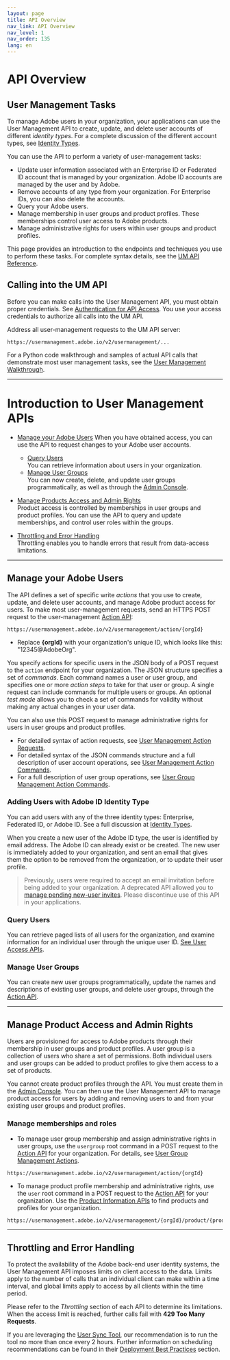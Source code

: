 ```yaml
---
layout: page
title: API Overview
nav_link: API Overview
nav_level: 1
nav_order: 135
lang: en
---
```

# API Overview

## User Management Tasks

To manage Adobe users in your organization, your applications can use the User Management API to create, update, and delete user accounts of different _identity types_. For a complete discussion of the different account types, see [Identity Types](https://helpx.adobe.com/enterprise/help/identity.html).

You can use the API to perform a variety of user-management tasks:

* Update user information associated with an Enterprise ID or Federated ID account that is managed by your organization. Adobe ID accounts are managed by the user and by Adobe.
* Remove accounts of any type from your organization. For Enterprise IDs, you can also delete the accounts.
* Query your Adobe users.
* Manage membership in user groups and product profiles. These memberships control user access to Adobe products.
* Manage administrative rights for users within user groups and product profiles.

This page provides an introduction to the endpoints and techniques you use to perform these tasks. For complete syntax details, see the [UM API Reference](RefOverview.md).

## Calling into the UM API

Before you can make calls into the User Management API, you must obtain proper credentials. See [Authentication for API Access](UM_Authentication.md). You use your access credentials to authorize all calls into the UM API.

Address all user-management requests to the UM API server:

```
https://usermanagement.adobe.io/v2/usermanagement/...
```

For a Python code walkthrough and samples of actual API calls that demonstrate most user management tasks, see the [User Management Walkthrough](samples/index.md).

********

# Introduction to User Management APIs

* [Manage your Adobe Users](#manage-your-adobe-users)
When you have obtained access, you can use the API to request changes to your Adobe user accounts.
   * [Query Users](#query-users)  
   You can retrieve information about users in your organization.
   * [Manage User Groups](#manage-user-groups)  
   You can now create, delete, and update user groups programmatically, as well as through the [Admin Console](https://adminconsole.adobe.com/enterprise).
   
* [Manage Products Access and Admin Rights](#manage-products)  
Product access is controlled by memberships in user groups and product profiles. You can use the API to query and update memberships, and control user roles within the groups. 

* [Throttling and Error Handling](#throttling-and-error-handling)  
Throttling enables you to handle errors that result from data-access limitations.

*****

## <a name="manage-your-adobe-users" class="api-ref-subtitle">Manage your Adobe Users</a>

The API defines a set of specific write _actions_ that you use to create, update, and delete user accounts, and manage Adobe product access for users. To make most user-management requests, send an HTTPS POST request to the user-management [Action API](api/ActionsRef.md):

```
https://usermanagement.adobe.io/v2/usermanagement/action/{orgId}
```

* Replace **{orgId}** with your organization's unique ID, which looks like this: "12345@AdobeOrg".

You specify actions for specific users in the JSON body of a POST request to the `action` endpoint for your organization. The JSON structure specifies a set of _commands_. Each command names a user or user group, and specifies one or more _action steps_ to take for that user or group. A single request can include commands for multiple users or groups. An optional _test mode_ allows you to check a set of commands for validity without making any actual changes in your user data.

You can also use this POST request to manage administrative rights for users in user groups and product profiles.

* For detailed syntax of action requests, see [User Management Action Requests](api/ActionsRef.md).
* For detailed syntax of the JSON commands structure and a full description of user account operations, see [User Management Action Commands](api/ActionsCmds.md).
* For a full description of user group operations, see [User Group Management Action Commands](api/usergroupActionCommands.md).


### Adding Users with Adobe ID Identity Type

You can add users with any of the three identity types: Enterprise, Federated ID, or Adobe ID. See a full discussion at [Identity Types](https://helpx.adobe.com/enterprise/help/identity.html).  

When you create a new user of the Adobe ID type, the user is identified by email address. The Adobe ID can already exist or be created. The new user is immediately added to your organization, and sent an email that gives them the option to be removed from the organization, or to update their user profile.

 > Previously, users were required to accept an email invitation before being added to your organization. A deprecated API allowed you to [manage pending new-user invites](api/ManageInvites.md). Please discontinue use of this API in your applications.
 
### <a name="query-users" class="api-ref-subtitle">Query Users</a>

You can retrieve paged lists of all users for the organization, and examine information for an individual user through the unique user ID. [See User Access APIs](api/user.md).

### <a name="manage-user-groups" class="api-ref-subtitle">Manage User Groups</a>

You can create new user groups programmatically, update the names and descriptions of existing user groups, and delete user groups, through the [Action API](api/usergroupActionCommands.md).

***
## <a name="manage-products" class="api-ref-subtitle">Manage Product Access and Admin Rights</a>

Users are provisioned for access to Adobe products through their membership in user groups and product profiles. A user group is a collection of users who share a set of permissions. Both individual users and user groups can be added to product profiles to give them access to a set of products.  

You cannot create product profiles through the API. You must create them in the [Admin Console](https://adminconsole.adobe.com/enterprise/). You can then use the User Management API to manage product access for users by adding and removing users to and from your existing user groups and product profiles.

### Manage memberships and roles

* To manage user group membership and assign administrative rights in user groups, use the `usergroup` root command in a POST request to the [Action API](api/ActionsCmds.md) for your organization. For details, see [User Group Management Actions](api/usergroupActionCommands.md).  
```
https://usermanagement.adobe.io/v2/usermanagement/action/{orgId}
```
* To manage product profile membership and administrative rights, use the `user` root command in a POST request to the [Action API](api/ActionsCmds.md) for your organization. Use the [Product Information APIs](api/product.md) to find products and profiles for your organization.  
```
https://usermanagement.adobe.io/v2/usermanagement/{orgId}/product/{productId}/configurations/{profileId}
```

***********
## <a name="throttling-and-error-handling" class="api-ref-subtitle">Throttling and Error Handling</a>

To protect the availability of the Adobe back-end user identity systems, the User Management API imposes limits on client access to the data. Limits apply to the number of calls that an individual client can make within a time interval, and global limits apply to access by all clients within the time period.

Please refer to the _Throttling_ section of each API to determine its limitations. When the access limit is reached, further calls fail with **429 Too Many Requests**.

If you are leveraging the [User Sync Tool](https://adobe-apiplatform.github.io/user-sync.py/en/user-manual/configuring_user_sync_tool.html), our recommendation is to run the tool no more than once every 2 hours. Further information on scheduling recommendations can be found in their [Deployment Best Practices](https://adobe-apiplatform.github.io/user-sync.py/en/user-manual/deployment_best_practices.html) section.
